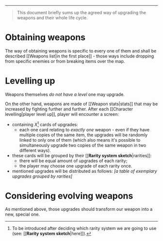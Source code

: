 ___

>This document briefly sums up the agreed way of upgrading the weapons and their whole life cycle.


# Obtaining weapons

The way of obtaining weapons is specific to every one of them and shall be described [[Weapons list|in the first place]] - those ways include dropping from specific enemies or from breaking items over the map.


# Levelling up

Weapons themselves *do not have a level* one may upgrade. 

On the other hand, weapons are made of [[Weapon stats|stats]] that may be increased by fighting further and further. After each [[Character levelling|player level up]], player will encounter a screen:
- containing *X*[^1] cards of upgrades:
	- each one card relating to *exactly one* weapon - even if they have multiple copies of the same item, the upgrades will be randomly linked to only one of them (which also means it's possible to simultaneously upgrade two copies of the same weapon in two different ways).
- these cards will be grouped by their [[__Rarity system sketch__|rarities]]:
	- there will be equal amount of upgrades of each rarity;
	- the player may choose one upgrade of each rarity once.
- mentioned upgrades will be distributed as follows:
*\[a table of exemplary upgrades grouped by rarities]*

# Considering evolving weapons

As mentioned above, those upgrades should transform our weapon into a new, special one. 


[^1]: To be introduced after deciding which rarity system we are going to use (see: [[__Rarity system sketch__|here]]).
[^2]: Weapon types are to be introduced.